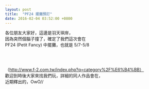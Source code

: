 ```yaml
---
layout: post
title:  "PF24 擺攤預訂" 
date: 2016-02-04 03:52:00 +0800
---
```

各位朋友大家好，這邊是羽天珼岸，<br/>
因為突然個腦子撞了，確定了我們這次會在 <br/>
PF24 (Petit Fancy) 中擺攤，也就是 5/7-5/8 <br/>

<br />
<br />

（http://www.f-2.com.tw/index.php?q=category%2F%E6%B4%BB）
<br />
歡迎到時後大家來找我們玩，詳細的同人作品會在，
<br />
近期釋出的，OwO//





